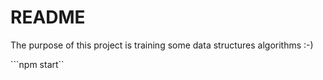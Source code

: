# README

The purpose of this project is training some data structures algorithms :-)

```npm start``